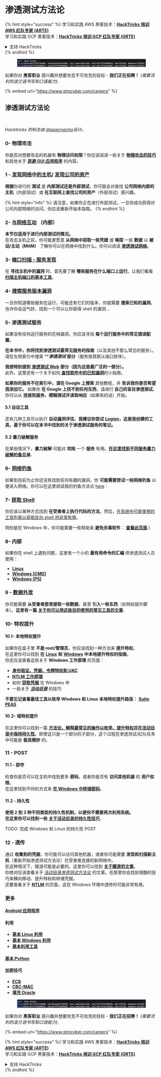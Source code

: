 # 渗透测试方法论

{% hint style="success" %}
学习和实践 AWS 黑客技术：<img src="../.gitbook/assets/arte.png" alt="" data-size="line">[**HackTricks 培训 AWS 红队专家 (ARTE)**](https://training.hacktricks.xyz/courses/arte)<img src="../.gitbook/assets/arte.png" alt="" data-size="line">\
学习和实践 GCP 黑客技术：<img src="../.gitbook/assets/grte.png" alt="" data-size="line">[**HackTricks 培训 GCP 红队专家 (GRTE)**<img src="../.gitbook/assets/grte.png" alt="" data-size="line">](https://training.hacktricks.xyz/courses/grte)

<details>

<summary>支持 HackTricks</summary>

* 查看 [**订阅计划**](https://github.com/sponsors/carlospolop)!
* **加入** 💬 [**Discord 群组**](https://discord.gg/hRep4RUj7f) 或 [**Telegram 群组**](https://t.me/peass) 或 **在 Twitter 上关注** 🐦 [**@hacktricks\_live**](https://twitter.com/hacktricks\_live)**.**
* **通过向** [**HackTricks**](https://github.com/carlospolop/hacktricks) 和 [**HackTricks Cloud**](https://github.com/carlospolop/hacktricks-cloud) GitHub 仓库提交 PR 来分享黑客技巧。

</details>
{% endhint %}

<figure><img src="../.gitbook/assets/image (1) (1) (1) (1) (1).png" alt=""><figcaption></figcaption></figure>

如果你对 **黑客职业** 感兴趣并想要攻克不可攻克的目标 - **我们正在招聘！** (_需要流利的波兰语书写和口语能力_).

{% embed url="https://www.stmcyber.com/careers" %}

## 渗透测试方法论

<figure><img src="../.gitbook/assets/HACKTRICKS-logo.svg" alt=""><figcaption></figcaption></figure>

_Hacktricks 的标志由_ [_@ppiernacho_](https://www.instagram.com/ppieranacho/)_设计。_

### 0- 物理攻击

你是否对想要攻击的机器有 **物理访问权限**？你应该阅读一些关于 [**物理攻击的技巧**](../hardware-physical-access/physical-attacks.md) 和其他关于 [**逃避 GUI 应用程序**](../hardware-physical-access/escaping-from-gui-applications.md) 的内容。

### 1 - [发现网络中的主机](pentesting-network/#discovering-hosts)/ [发现公司的资产](external-recon-methodology/)

**根据**你进行的 **测试** 是 **内部测试还是外部测试**，你可能会对查找 **公司网络内部的主机**（内部测试）或 **在互联网上查找公司的资产**（外部测试）感兴趣。

{% hint style="info" %}
请注意，如果你正在进行外部测试，一旦你成功获得对公司内部网络的访问，你应该重新开始本指南。
{% endhint %}

### **2-** [**与网络互动**](pentesting-network/) **（内部）**

**本节仅适用于进行内部测试的情况。**\
在攻击主机之前，你可能更愿意 **从网络中窃取一些凭据** 或 **嗅探** 一些 **数据** 以 **被动/主动（MitM）** 了解你可以在网络中找到什么。你可以阅读 [**渗透测试网络**](pentesting-network/#sniffing)。

### 3- [端口扫描 - 服务发现](pentesting-network/#scanning-hosts)

在 **寻找主机中的漏洞** 时，首先要了解 **哪些服务在什么端口上运行**。让我们看看[ **扫描主机端口的基本工具**](pentesting-network/#scanning-hosts)。

### **4-** [搜索服务版本漏洞](search-exploits.md)

一旦你知道哪些服务在运行，可能还有它们的版本，你就需要 **搜索已知的漏洞**。也许你会运气好，找到一个可以让你获得 shell 的漏洞...

### **5-** 渗透测试服务

如果没有任何运行服务的花哨漏洞，你应该寻找 **每个运行服务中的常见错误配置**。

**在本书中，你将找到渗透测试最常见服务的指南**（以及其他不那么常见的服务）。请在左侧索引中搜索 **_**渗透测试**_ **部分**（服务按其默认端口排序）。

**我想特别提到** [**渗透测试 Web**](../network-services-pentesting/pentesting-web/) **部分（因为这是最广泛的一部分）。**\
此外，这里还有一个关于如何[ **查找软件中的已知漏洞**](search-exploits.md)的小指南。

**如果你的服务不在索引中，请在 Google 上搜索** 其他教程，并 **告诉我你是否希望我添加它。** 如果你 **在 Google 上找不到任何东西**，请进行 **自己的盲目渗透测试**，你可以从 **连接到服务、模糊测试并读取响应**（如果有的话）开始。

#### 5.1 自动工具

还有几种工具可以执行 **自动漏洞评估**。**我建议你尝试** [**Legion**](https://github.com/carlospolop/legion)**，这是我创建的工具，基于你可以在本书中找到的关于渗透测试服务的笔记。**

#### **5.2 暴力破解服务**

在某些情况下，**暴力破解** 可能对 **攻陷** 一个 **服务** 有用。[**在这里找到不同服务暴力破解的备忘单**](brute-force.md)**.**

### 6- [网络钓鱼](phishing-methodology/)

如果到目前为止你还没有找到任何有趣的漏洞，你 **可能需要尝试一些网络钓鱼** 以便进入网络。你可以在这里阅读我的钓鱼方法论 [here](phishing-methodology/)：

### **7-** [**获取 Shell**](reverse-shells/)

你应该以某种方式找到 **在受害者上执行代码的方法**。然后，[在系统中可能使用的工具列表以获取反向 shell 将非常有用](reverse-shells/)。

特别是在 Windows 中，你可能需要一些帮助来 **避免杀毒软件**： [**查看此页面**](../windows-hardening/av-bypass.md)**.**\\

### 8- 内部

如果你在 shell 上遇到问题，这里有一个小的 **最有用命令的汇编** 供渗透测试人员使用：

* [**Linux**](../linux-hardening/useful-linux-commands.md)
* [**Windows (CMD)**](../windows-hardening/basic-cmd-for-pentesters.md)
* [**Windows (PS)**](../windows-hardening/basic-powershell-for-pentesters/)

### **9 -** [**数据外泄**](exfiltration.md)

你可能需要 **从受害者那里提取一些数据**，甚至 **引入一些东西**（如特权提升脚本）。**这里有一篇** [**关于你可以用这些目的使用的常见工具的文章**](exfiltration.md)**.**

### **10- 特权提升**

#### **10.1- 本地特权提升**

如果你在盒子里 **不是 root/管理员**，你应该找到一种方法来 **提升特权**。\
在这里你可以找到 **在** [**Linux**](../linux-hardening/privilege-escalation/) **和** [**Windows**](../windows-hardening/windows-local-privilege-escalation/) **中本地提升特权的指南**。\
你还应该查看这些关于 **Windows 工作原理** 的页面：

* [**身份验证、凭据、令牌特权和 UAC**](../windows-hardening/authentication-credentials-uac-and-efs/)
* [**NTLM 工作原理**](../windows-hardening/ntlm/)
* 如何 [**窃取凭据**](https://github.com/carlospolop/hacktricks/blob/master/generic-methodologies-and-resources/broken-reference/README.md) 在 Windows 中
* 一些关于 [_**活动目录**_](../windows-hardening/active-directory-methodology/) 的技巧

**不要忘记查看最佳工具以枚举 Windows 和 Linux 本地特权提升路径：** [**Suite PEAS**](https://github.com/carlospolop/privilege-escalation-awesome-scripts-suite)

#### **10.2- 域特权提升**

在这里你可以找到一篇 [**方法论，解释最常见的操作以枚举、提升特权并在活动目录中保持持久性**](../windows-hardening/active-directory-methodology/)。即使这只是一个部分的子部分，这个过程在渗透测试/红队任务中可能是 **极其微妙** 的。

### 11 - POST

#### **11**.1 - 掠夺

检查你是否可以在主机中找到更多 **密码**，或者你是否有 **访问其他机器** 的 **用户权限**。\
在这里找到不同的方式来 [**在 Windows 中转储密码**](https://github.com/carlospolop/hacktricks/blob/master/generic-methodologies-and-resources/broken-reference/README.md)。

#### 11.2 - 持久性

**使用 2 到 3 种不同类型的持久性机制，以便你不需要再次利用系统。**\
**在这里你可以找到一些** [**关于活动目录的持久性技巧**](../windows-hardening/active-directory-methodology/#persistence)**.**

TODO: 完成 Windows 和 Linux 的持久性 POST

### 12 - 透传

通过 **收集到的凭据**，你可能可以访问其他机器，或者你可能需要 **发现和扫描新主机**（重新开始渗透测试方法论）在受害者连接的新网络中。\
在这种情况下，隧道可能是必要的。这里你可以找到 [**关于隧道的文章**](tunneling-and-port-forwarding.md)。\
你绝对应该查看关于 [活动目录渗透测试方法论](../windows-hardening/active-directory-methodology/) 的文章。在那里你会找到很酷的技巧来横向移动、提升特权和转储凭据。\
还要查看关于 [**NTLM**](../windows-hardening/ntlm/) 的页面，这在 Windows 环境中透传时可能非常有用。

### 更多

#### [Android 应用程序](../mobile-pentesting/android-app-pentesting/)

#### **利用**

* [**基本 Linux 利用**](broken-reference/)
* [**基本 Windows 利用**](../binary-exploitation/windows-exploiting-basic-guide-oscp-lvl.md)
* [**基本利用工具**](../binary-exploitation/basic-stack-binary-exploitation-methodology/tools/)

#### [**基本 Python**](python/)

#### **加密技巧**

* [**ECB**](../crypto-and-stego/electronic-code-book-ecb.md)
* [**CBC-MAC**](../crypto-and-stego/cipher-block-chaining-cbc-mac-priv.md)
* [**填充 Oracle**](../crypto-and-stego/padding-oracle-priv.md)

<figure><img src="../.gitbook/assets/image (1) (1) (1) (1) (1).png" alt=""><figcaption></figcaption></figure>

如果你对 **黑客职业** 感兴趣并想要攻克不可攻克的目标 - **我们正在招聘！** (_需要流利的波兰语书写和口语能力_).

{% embed url="https://www.stmcyber.com/careers" %}

{% hint style="success" %}
学习和实践 AWS 黑客技术：<img src="../.gitbook/assets/arte.png" alt="" data-size="line">[**HackTricks 培训 AWS 红队专家 (ARTE)**](https://training.hacktricks.xyz/courses/arte)<img src="../.gitbook/assets/arte.png" alt="" data-size="line">\
学习和实践 GCP 黑客技术：<img src="../.gitbook/assets/grte.png" alt="" data-size="line">[**HackTricks 培训 GCP 红队专家 (GRTE)**<img src="../.gitbook/assets/grte.png" alt="" data-size="line">](https://training.hacktricks.xyz/courses/grte)

<details>

<summary>支持 HackTricks</summary>

* 查看 [**订阅计划**](https://github.com/sponsors/carlospolop)!
* **加入** 💬 [**Discord 群组**](https://discord.gg/hRep4RUj7f) 或 [**Telegram 群组**](https://t.me/peass) 或 **在 Twitter 上关注** 🐦 [**@hacktricks\_live**](https://twitter.com/hacktricks\_live)**.**
* **通过向** [**HackTricks**](https://github.com/carlospolop/hacktricks) 和 [**HackTricks Cloud**](https://github.com/carlospolop/hacktricks-cloud) GitHub 仓库提交 PR 来分享黑客技巧。

</details>
{% endhint %}
